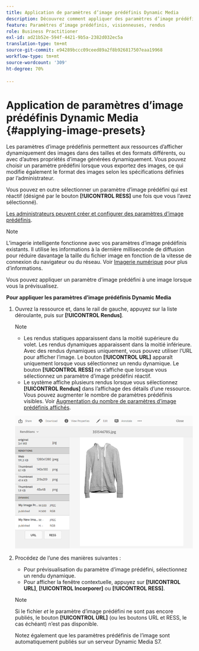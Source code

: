 ```yaml
---
title: Application de paramètres d’image prédéfinis Dynamic Media
description: Découvrez comment appliquer des paramètres d’image prédéfinis Dynamic Media.
feature: Paramètres d’image prédéfinis, visionneuses, rendus
role: Business Practitioner
exl-id: ad21b52e-594f-4421-9b5a-2382d032ec5a
translation-type: tm+mt
source-git-commit: e94289bccc09ceed89a2f8b926817507eaa19968
workflow-type: tm+mt
source-wordcount: '309'
ht-degree: 70%

---
```


# Application de paramètres d’image prédéfinis Dynamic Media {#applying-image-presets}

Les paramètres d’image prédéfinis permettent aux ressources d’afficher dynamiquement des images dans des tailles et des formats différents, ou avec d’autres propriétés d’image générées dynamiquement. Vous pouvez choisir un paramètre prédéfini lorsque vous exportez des images, ce qui modifie également le format des images selon les spécifications définies par l’administrateur.

Vous pouvez en outre sélectionner un paramètre d’image prédéfini qui est réactif (désigné par le bouton **[!UICONTROL RESS]** une fois que vous l’avez sélectionné).

[Les administrateurs peuvent créer et configurer des paramètres d’image prédéfinis](managing-image-presets.md).

>[!NOTE]
>
>L’imagerie intelligente fonctionne avec vos paramètres d’image prédéfinis existants. Il utilise les informations à la dernière milliseconde de diffusion pour réduire davantage la taille du fichier image en fonction de la vitesse de connexion du navigateur ou du réseau. Voir [Imagerie numérique](imaging-faq.md) pour plus d’informations.

Vous pouvez appliquer un paramètre d’image prédéfini à une image lorsque vous la prévisualisez.

**Pour appliquer les paramètres d’image prédéfinis Dynamic Media**

1. Ouvrez la ressource et, dans le rail de gauche, appuyez sur la liste déroulante, puis sur **[!UICONTROL Rendus]**.

   >[!NOTE]
   >
   >* Les rendus statiques apparaissent dans la moitié supérieure du volet. Les rendus dynamiques apparaissent dans la moitié inférieure. Avec des rendus dynamiques uniquement, vous pouvez utiliser l’URL pour afficher l’image. Le bouton **[!UICONTROL URL]** apparaît uniquement lorsque vous sélectionnez un rendu dynamique. Le bouton **[!UICONTROL RESS]** ne s’affiche que lorsque vous sélectionnez un paramètre d’image prédéfini réactif.
      >
      >
   * Le système affiche plusieurs rendus lorsque vous sélectionnez **[!UICONTROL Rendus]** dans l’affichage des détails d’une ressource. Vous pouvez augmenter le nombre de paramètres prédéfinis visibles. Voir [Augmentation du nombre de paramètres d’image prédéfinis affichés](managing-image-presets.md#increasing-or-decreasing-the-number-of-image-presets-that-display).


   ![chlimage_1-208](assets/chlimage_1-208.png)

1. Procédez de l’une des manières suivantes :

   * Pour prévisualisation du paramètre d’image prédéfini, sélectionnez un rendu dynamique.
   * Pour afficher la fenêtre contextuelle, appuyez sur **[!UICONTROL URL]**, **[!UICONTROL Incorporer]** ou **[!UICONTROL RESS]**.

   >[!NOTE]
   >
   >Si le fichier *et* le paramètre d’image prédéfini ne sont pas encore publiés, le bouton **[!UICONTROL URL]** (ou les boutons URL et RESS, le cas échéant) n’est pas disponible.
   >
   >Notez également que les paramètres prédéfinis de l’image sont automatiquement publiés sur un serveur Dynamic Media S7.
